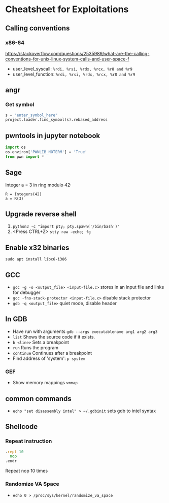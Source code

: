 # Cheatsheet for Exploitations

## Calling conventions
### x86-64
https://stackoverflow.com/questions/2535989/what-are-the-calling-conventions-for-unix-linux-system-calls-and-user-space-f
* user_level_syscall: `%rdi, %rsi, %rdx, %rcx, %r8 and %r9`
* user_level_function: `%rdi, %rsi, %rdx, %rcx, %r8 and %r9`

## angr
### Get symbol
```python
s = "enter_symbol_here"
project.loader.find_symbol(s).rebased_address
```
## pwntools in jupyter notebook
```python
import os
os.environ['PWNLIB_NOTERM'] = 'True'
from pwn import *
```
## Sage
Integer a = 3 in ring modulo 42:
```sage
R = Integers(42)
a = R(3)
```

## Upgrade reverse shell

1. `python3 -c "import pty; pty.spawn('/bin/bash')"`
2. <Press CTRL+Z> `stty raw -echo; fg`

## Enable x32 binaries
`sudo apt install libc6-i386`

## GCC
* `gcc -g -o <output_file> <input-file.c>` stores in an input file and links for debugger
* `gcc -fno-stack-protector <input-file.c>` disable stack protector 
* `gdb -q <output_file>` quiet mode, disable header

## In GDB
* Have run with arguments `gdb --args executablename arg1 arg2 arg3`
* `list` Shows the source code if it exists.
* `b <line>` Sets a breakpoint
* `run` Runs the program
* `continue` Continues after a breakpoint
* Find address of 'system': `p system`
### GEF
* Show memory mappings `vmmap`

## common commands
* `echo "set disassembly intel" > ~/.gdbinit` sets gdb to intel syntax


## Shellcode
### Repeat instruction
```asm 
.rept 10
  nop
.endr
```
Repeat nop 10 times

### Randomize VA Space
* `echo 0 > /proc/sys/kernel/randomize_va_space`



